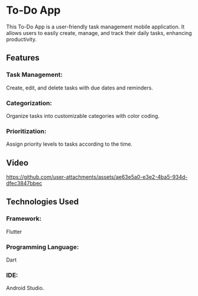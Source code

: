 # To-Do App
This To-Do App is a user-friendly task management mobile application. 
It allows users to easily create, manage, and track their daily tasks, enhancing productivity.

## Features
### Task Management: 
Create, edit, and delete tasks with due dates and reminders.

### Categorization: 
Organize tasks into customizable categories with color coding.

### Prioritization: 
Assign priority levels to tasks according to the time.

## Video




https://github.com/user-attachments/assets/ae63e5a0-e3e2-4ba5-934d-dfec3847bbec




## Technologies Used
### Framework: 
Flutter

### Programming Language: 
Dart

### IDE: 
Android Studio.

